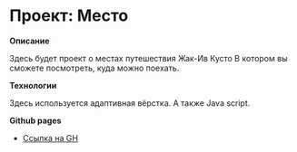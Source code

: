 # Проект: Место

**Описание**

Здесь будет проект о местах путешествия Жак-Ив Кусто
В котором вы сможете посмотреть, куда можно поехать.

**Технологии**
 
Здесь используется адаптивная вёрстка.
А также Java script.

**Github pages**

* [Ссылка на GH](https://xnezy7.github.io/mesto/)
